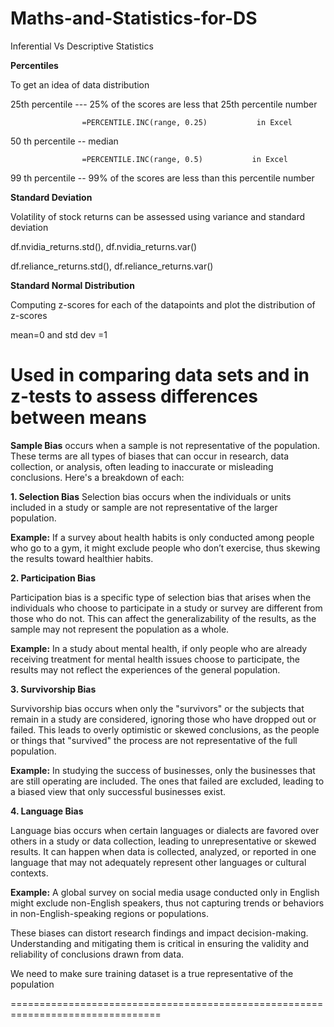 # Maths-and-Statistics-for-DS

Inferential Vs Descriptive Statistics


**Percentiles**

To get an idea of data distribution

25th percentile --- 25% of the scores are less that 25th percentile number                             
                    
                    =PERCENTILE.INC(range, 0.25)           in Excel

50 th percentile -- median
                    
                    =PERCENTILE.INC(range, 0.5)           in Excel

99 th percentile -- 99% of the scores are less than this percentile number

**Standard Deviation**

Volatility of stock returns can be assessed using variance and standard deviation

df.nvidia_returns.std(), df.nvidia_returns.var()

df.reliance_returns.std(), df.reliance_returns.var()

**Standard Normal Distribution**

Computing z-scores for each of the datapoints and plot the distribution of z-scores

mean=0       and       std dev =1

Used in comparing data sets and in z-tests to assess differences between means
=================================================================================

**Sample Bias** occurs when a sample is not representative of the population.
These terms are all types of biases that can occur in research, data collection, or analysis, often leading to inaccurate or misleading conclusions. 
Here's a breakdown of each:

**1. Selection Bias**
Selection bias occurs when the individuals or units included in a study or sample are not representative of the larger population. 

**Example:** If a survey about health habits is only conducted among people who go to a gym, 
it might exclude people who don’t exercise, thus skewing the results toward healthier habits.

**2. Participation Bias**

Participation bias is a specific type of selection bias that arises when the individuals who choose to participate in a study or survey are different 
from those who do not. This can affect the generalizability of the results, as the sample may not represent the population as a whole.

**Example:** In a study about mental health, if only people who are already receiving treatment for mental health issues choose to participate,
the results may not reflect the experiences of the general population.

**3. Survivorship Bias**

Survivorship bias occurs when only the "survivors" or the subjects that remain in a study are considered, ignoring those who have dropped out or failed. 
This leads to overly optimistic or skewed conclusions, as the people or things that "survived" the process are not representative of the full population.

**Example:** In studying the success of businesses, only the businesses that are still operating are included. 
The ones that failed are excluded, leading to a biased view that only successful businesses exist.

**4. Language Bias**

Language bias occurs when certain languages or dialects are favored over others in a study or data collection, leading to unrepresentative or skewed results. 
It can happen when data is collected, analyzed, or reported in one language that may not adequately represent other languages or cultural contexts.

**Example:** A global survey on social media usage conducted only in English might exclude non-English speakers, 
thus not capturing trends or behaviors in non-English-speaking regions or populations.

These biases can distort research findings and impact decision-making. Understanding and mitigating them is critical in ensuring 
the validity and reliability of conclusions drawn from data. 

We need to make sure training dataset is a true representative of the population

================================================================================








